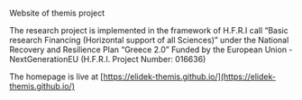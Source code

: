 Website of themis project

The research project is implemented in the framework of H.F.R.I call “Basic research Financing (Horizontal support of all Sciences)” under the National Recovery and Resilience Plan “Greece 2.0” Funded by the European Union - NextGenerationEU (H.F.R.I. Project Number: 016636)

The homepage is live at [https://elidek-themis.github.io/](https://elidek-themis.github.io/)
